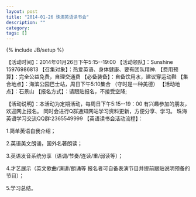 ```yaml
---
layout: post
title: "2014-01-26 珠澳英语读书会"
description: ""
category: 
tags: []
---
```

{% include JB/setup %}

【活动时间】：2014年01月26日下午5:15--19:00
【活动领队】：Sunshine 15976986813
【召集对象】：热爱英语、身体健康、要有团队精神. 
【费用预算】：完全公益免费，自理交通费
【必备装备】：自备饮用水，建议穿运动鞋
【集合地点】：海滨公园巴士站，周日下午5:10集合
                        （守时是一种美德）
【活动地点】：石景山
【报名方式】：请跟贴报名，不接受空降;

【活动说明】：本活动为定期活动，每周日下午5:15--19：00
              有兴趣参加的朋友，欢迎网上报名。
              同时会进行Q群通知网站学习资料更新，方便分享、学习。
              珠海英语学习交流QQ群:2365549999
【英语读书会活动流程】：

  1.简单英语自我介绍；

  2.英语美文朗诵，国外名著朗读；

  3.英语发音系统分享（语调/节奏/连读/重/弱读等）；

  4.才艺展示（英文歌曲/演讲/朗诵等 报名者可自备表演节目并提前跟贴说明预备的节目）；
  
  5.学习总结。

